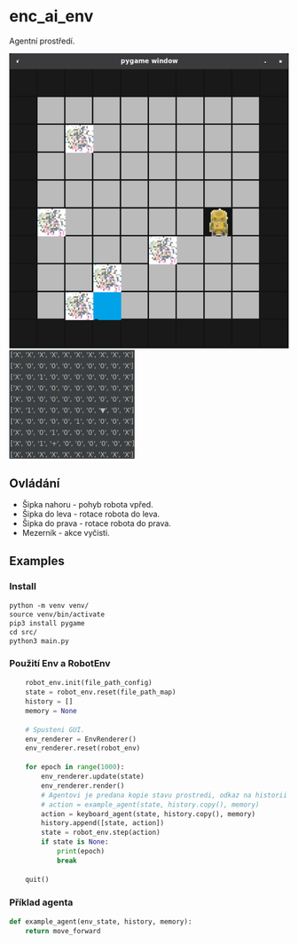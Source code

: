 # enc_ai_env
Agentní prostředí.

![Example start](/docs/img/example_action.png)
![Example matrix](/docs/img/example_matrix.png)

## Ovládání
* Šipka nahoru - pohyb robota vpřed.
* Šipka do leva - rotace robota do leva.
* Šipka do prava - rotace robota do prava.
* Mezerník - akce vyčisti.

## Examples

### Install
```commandline
python -m venv venv/
source venv/bin/activate
pip3 install pygame
cd src/
python3 main.py
```
### Použití Env a RobotEnv

```python
    robot_env.init(file_path_config)
    state = robot_env.reset(file_path_map)
    history = []
    memory = None

    # Spusteni GUI.
    env_renderer = EnvRenderer()
    env_renderer.reset(robot_env)

    for epoch in range(1000):
        env_renderer.update(state)
        env_renderer.render()
        # Agentovi je predana kopie stavu prostredi, odkaz na historii
        # action = example_agent(state, history.copy(), memory)
        action = keyboard_agent(state, history.copy(), memory)
        history.append([state, action])
        state = robot_env.step(action)
        if state is None:
            print(epoch)
            break

    quit()
```

### Příklad agenta

```Python
def example_agent(env_state, history, memory):
    return move_forward
```
